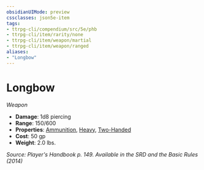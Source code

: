 ```yaml
---
obsidianUIMode: preview
cssclasses: json5e-item
tags:
- ttrpg-cli/compendium/src/5e/phb
- ttrpg-cli/item/rarity/none
- ttrpg-cli/item/weapon/martial
- ttrpg-cli/item/weapon/ranged
aliases: 
- "Longbow"
---
```

# Longbow
*Weapon*  


- **Damage**: 1d8 piercing
- **Range**: 150/600
- **Properties**: [Ammunition](/CLI/item-properties.md#Ammunition), [Heavy](/CLI/item-properties.md#Heavy), [Two-Handed](/CLI/item-properties.md#Two-Handed)
- **Cost**: 50 gp
- **Weight**: 2.0 lbs.

*Source: Player's Handbook p. 149. Available in the <span title='Systems Reference Document (5.1)'>SRD</span> and the Basic Rules (2014)*